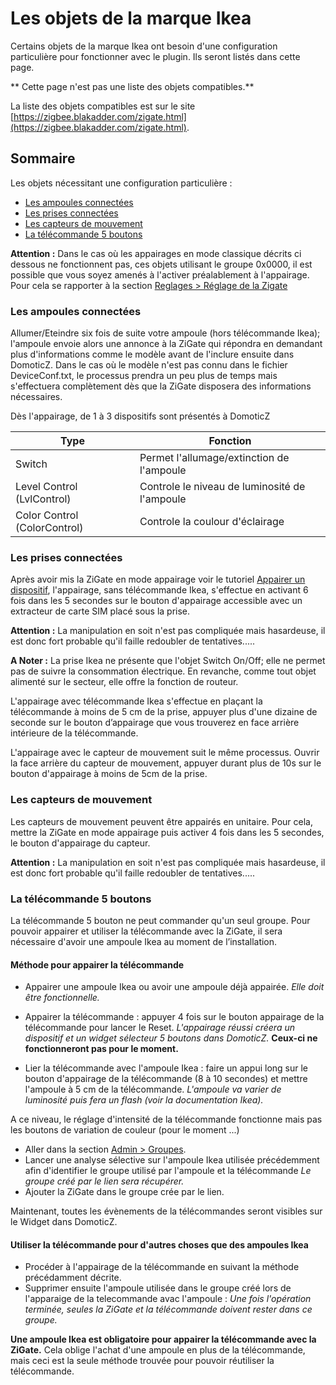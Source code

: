 # Les objets de la marque Ikea

Certains objets de la marque Ikea ont besoin d'une configuration particulière pour fonctionner avec le plugin. Ils seront listés dans cette page.

** Cette page n'est pas une liste des objets compatibles.**

La liste des objets compatibles est sur le site [https://zigbee.blakadder.com/zigate.html](https://zigbee.blakadder.com/zigate.html).


## Sommaire

Les objets nécessitant une configuration particulière :

* [Les ampoules connectées](#les-ampoules-connectéees)
* [Les prises connectées](#les-prises-connectees)
* [Les capteurs de mouvement](#les-capteurs-de-mouvement)
* [La télécommande 5 boutons](#la-telecommande-5-outons)


**Attention :** Dans le cas où les appairages en mode classique décrits ci dessous ne fonctionnent pas, ces objets utilisant le groupe 0x0000, il est possible que vous soyez amenés à l'activer préalablement à l'appairage. Pour cela se rapporter à la section [Reglages > Réglage de la Zigate](WebUI_Reglages.md#r%C3%A9glages-de-la-zigate)

### Les ampoules connectées

Allumer/Eteindre six fois de suite votre ampoule (hors télécommande Ikea); l'ampoule envoie alors une annonce à la ZiGate qui répondra en demandant plus d'informations comme le modèle avant de l'inclure ensuite dans DomoticZ. Dans le cas où le modèle n'est pas connu dans le fichier DeviceConf.txt, le processus prendra un peu plus de temps mais s'effectuera complètement dès que la ZiGate disposera des informations nécessaires.

Dès l'appairage, de 1 à 3 dispositifs sont présentés à DomoticZ

| Type                         | Fonction                                      |
| ---------------------------- | --------------------------------------------- |
| Switch                       | Permet l'allumage/extinction de l'ampoule     |
| Level Control (LvlControl)   | Controle le niveau de luminosité de l'ampoule |
| Color Control (ColorControl) | Controle la coulour d'éclairage               |

### Les prises connectées

Après avoir mis la ZiGate en mode appairage voir le tutoriel [Appairer un dispositif](Tuto_Appairage-objet.md), l'appairage, sans télécommande Ikea, s'effectue en activant 6 fois dans les 5 secondes sur le bouton d'appairage accessible avec un extracteur de carte SIM placé sous la prise.

**Attention :** La manipulation en soit n'est pas compliquée mais hasardeuse, il est donc fort probable qu'il faille redoubler de tentatives.....

**A Noter :** La prise Ikea ne présente que l'objet Switch On/Off; elle ne permet pas de suivre la consommation électrique. En revanche, comme tout objet alimenté sur le secteur, elle offre la fonction de routeur.

L'appairage avec télécommande Ikea s'effectue en plaçant la télécommande à moins de 5 cm de la prise, appuyer plus d'une dizaine de seconde sur le bouton d’appairage que vous trouverez en face arrière intérieure de la télécommande.

L'appairage avec le capteur de mouvement suit le même processus. Ouvrir la face arrière du capteur de mouvement, appuyer durant plus de 10s sur le bouton d'appairage à moins de 5cm de la prise.

### Les capteurs de mouvement

Les capteurs de mouvement peuvent être appairés en unitaire. Pour cela, mettre la ZiGate en mode appairage puis activer 4 fois dans les 5 secondes, le bouton d'appairage du capteur.

**Attention :** La manipulation en soit n'est pas compliquée mais hasardeuse, il est donc fort probable qu'il faille redoubler de tentatives.....


### La télécommande 5 boutons

La télécommande 5 bouton ne peut commander qu'un seul groupe.
Pour pouvoir appairer et utiliser la télécommande avec la ZiGate, il sera nécessaire d'avoir une ampoule Ikea au moment de l’installation.

#### Méthode pour appairer la télécommande

* Appairer une ampoule Ikea ou avoir une ampoule déjà appairée. *Elle doit être fonctionnelle.*
* Appairer la télécommande : appuyer 4 fois sur le bouton appairage de la télécommande pour lancer le Reset. *L'appairage réussi créera un dispositif et un widget sélecteur 5 boutons dans DomoticZ.* __Ceux-ci ne fonctionneront pas pour le moment.__

* Lier la télécommande avec l'ampoule Ikea : faire un appui long sur le bouton d'appairage de la télécommande (8 à 10 secondes) et mettre l'ampoule à 5 cm de la télécommande. *L'ampoule va varier de luminosité puis fera un flash (voir la documentation Ikea).*

A ce niveau, le réglage d'intensité de la télécommande fonctionne mais pas les boutons de variation de couleur (pour le moment ...)

* Aller dans la section [Admin > Groupes](WebUI_Admin.md#groupe).
* Lancer une analyse sélective sur l'ampoule Ikea utilisée précédemment afin d'identifier le groupe utilisé par l'ampoule et la télécommande *Le groupe créé par le lien sera récupérer.*
* Ajouter la ZiGate dans le groupe crée par le lien.

Maintenant, toutes les évènements de la télécommandes seront visibles sur le Widget dans DomoticZ.


#### Utiliser la télécommande pour d'autres choses que des ampoules Ikea

* Procéder à l'appairage de la télécommande en suivant la méthode précédamment décrite.
* Supprimer ensuite l'ampoule utilisée dans le groupe créé lors de l'apparaige de la telecommande avac l'ampoule : *Une fois l'opération terminée, seules la ZiGate et la télécommande doivent rester dans ce groupe.*

__Une ampoule Ikea est obligatoire pour appairer la télécommande avec la ZiGate.__ Cela oblige l'achat d'une ampoule en plus de la télécommande, mais ceci est la seule méthode trouvée pour pouvoir réutiliser la télécommande.
